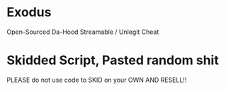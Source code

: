 # Exodus
Open-Sourced Da-Hood Streamable / Unlegit Cheat

# Skidded Script, Pasted random shit
PLEASE do not use code to SKID on your OWN AND RESELL!!
